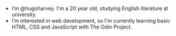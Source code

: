 - I’m @hugoharvey. I'm a 20 year old, studying English literature at university.
- I’m interested in web development, so I'm currently learning basic HTML, CSS and JavaScript with The Odin Project.

